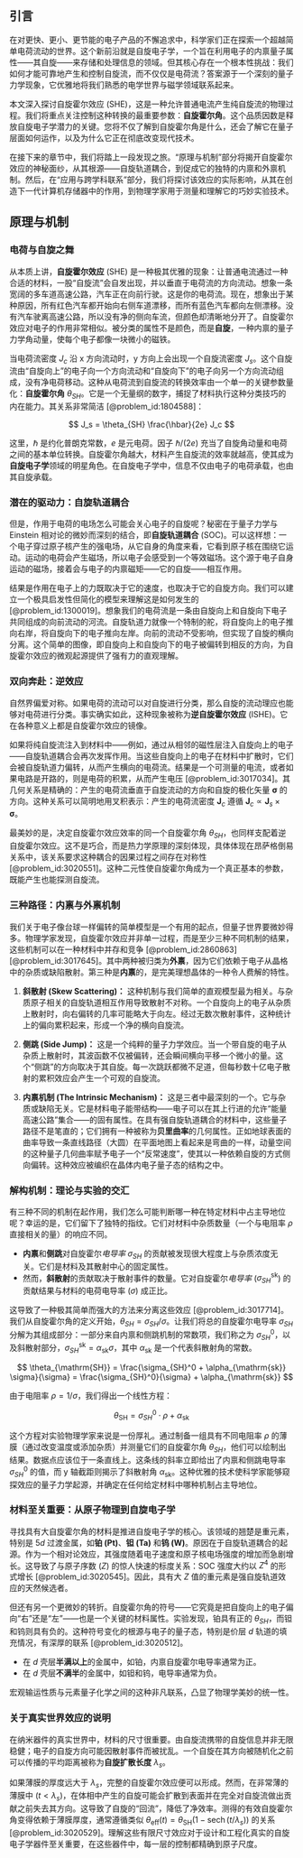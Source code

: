 ## 引言
在对更快、更小、更节能的电子产品的不懈追求中，科学家们正在探索一个超越简单电荷流动的世界。这个新前沿就是自旋电子学，一个旨在利用电子的内禀量子属性——其自旋——来存储和处理信息的领域。但其核心存在一个根本性挑战：我们如何才能可靠地产生和控制自旋流，而不仅仅是电荷流？答案源于一个深刻的量子力学现象，它优雅地将我们熟悉的电学世界与磁学领域联系起来。

本文深入探讨自旋霍尔效应 (SHE)，这是一种允许普通电流产生纯自旋流的物理过程。我们将重点关注控制这种转换的最重要参数：**自旋霍尔角**。这个品质因数是释放自旋电子学潜力的关键。您将不仅了解到自旋霍尔角是什么，还会了解它在量子层面如何运作，以及为什么它正在彻底改变现代技术。

在接下来的章节中，我们将踏上一段发现之旅。“原理与机制”部分将揭开自旋霍尔效应的神秘面纱，从其根源——自旋轨道耦合，到促成它的独特的内禀和外禀机制。然后，在“应用与跨学科联系”部分，我们将探讨该效应的实际影响，从其在创造下一代计算机存储器中的作用，到物理学家用于测量和理解它的巧妙实验技术。

## 原理与机制

### 电荷与自旋之舞

从本质上讲，**自旋霍尔效应** (SHE) 是一种极其优雅的现象：让普通电流通过一种合适的材料，一股“自旋流”会自发出现，并以垂直于电荷流的方向流动。想象一条宽阔的多车道高速公路，汽车正在向前行驶。这是你的电荷流。现在，想象出于某种原因，所有红色汽车都开始向右侧车道漂移，而所有蓝色汽车都向左侧漂移。没有汽车驶离高速公路，所以没有净的侧向车流，但颜色却清晰地分开了。自旋霍尔效应对电子的作用非常相似。被分类的属性不是颜色，而是**自旋**，一种内禀的量子力学角动量，使每个电子都像一块微小的磁铁。

当电荷流密度 $J_c$ 沿 x 方向流动时，y 方向上会出现一个自旋流密度 $J_s$。这个自旋流由“自旋向上”的电子向一个方向流动和“自旋向下”的电子向另一个方向流动组成，没有净电荷移动。这种从电荷流到自旋流的转换效率由一个单一的关键参数量化：**自旋霍尔角** $\theta_{SH}$。它是一个无量纲的数字，捕捉了材料执行这种分类技巧的内在能力。其关系非常简洁 [@problem_id:1804588]：

$$
J_s = \theta_{SH} \frac{\hbar}{2e} J_c
$$

这里，$\hbar$ 是约化普朗克常数，$e$ 是元电荷。因子 $\hbar/(2e)$ 充当了自旋角动量和电荷之间的基本单位转换。自旋霍尔角越大，材料产生自旋流的效率就越高，使其成为**自旋电子学**领域的明星角色。在自旋电子学中，信息不仅由电子的电荷承载，也由其自旋承载。

### 潜在的驱动力：自旋轨道耦合

但是，作用于电荷的电场怎么可能会关心电子的自旋呢？秘密在于量子力学与 Einstein 相对论的微妙而深刻的结合，即**自旋轨道耦合** (SOC)。可以这样想：一个电子穿过原子核产生的强电场，从它自身的角度来看，它看到原子核在围绕它运动。运动的电荷会产生磁场，所以电子会感受到一个等效磁场。这个源于电子自身运动的磁场，接着会与电子的内禀磁矩——它的自旋——相互作用。

结果是作用在电子上的力既取决于它的速度，也取决于它的自旋方向。我们可以建立一个极具启发性但简化的模型来理解这是如何发生的 [@problem_id:1300019]。想象我们的电荷流是一条由自旋向上和自旋向下电子共同组成的向前流动的河流。自旋轨道力就像一个特制的舵，将自旋向上的电子推向右岸，将自旋向下的电子推向左岸。向前的流动不受影响，但实现了自旋的横向分离。这个简单的图像，即自旋向上和自旋向下的电子被偏转到相反的方向，为自旋霍尔效应的微观起源提供了强有力的直观理解。

### 双向奔赴：逆效应

自然界偏爱对称。如果电荷的流动可以对自旋进行分类，那么自旋的流动理应也能够对电荷进行分类。事实确实如此，这种现象被称为**逆自旋霍尔效应** (ISHE)。它在各种意义上都是自旋霍尔效应的镜像。

如果将纯自旋流注入到材料中——例如，通过从相邻的磁性层注入自旋向上的电子——自旋轨道耦合会再次发挥作用。当这些自旋向上的电子在材料中扩散时，它们会被自旋轨道力偏转，从而产生横向的电荷流。结果是一个可测量的电流，或者如果电路是开路的，则是电荷的积累，从而产生电压 [@problem_id:3017034]。其几何关系是精确的：产生的电荷流垂直于自旋流动的方向和自旋的极化矢量 $\boldsymbol{\sigma}$ 的方向。这种关系可以简明地用叉积表示：产生的电荷流密度 $\mathbf{J}_c$ 遵循 $\mathbf{J}_c \propto \mathbf{J}_s \times \boldsymbol{\sigma}$。

最美妙的是，决定自旋霍尔效应效率的同一个自旋霍尔角 $\theta_{SH}$，也同样支配着逆自旋霍尔效应。这不是巧合，而是热力学原理的深刻体现，具体体现在昂萨格倒易关系中，该关系要求这种耦合的因果过程之间存在对称性 [@problem_id:3020551]。这种二元性使自旋霍尔角成为一个真正基本的参数，既能产生也能探测自旋流。

### 三种路径：内禀与外禀机制

我们关于电子像台球一样偏转的简单模型是一个有用的起点，但量子世界要微妙得多。物理学家发现，自旋霍尔效应并非单一过程，而是至少三种不同机制的结果，这些机制可以在一种材料中并存和竞争 [@problem_id:2860863] [@problem_id:3017645]。其中两种被归类为**外禀**，因为它们依赖于电子从晶格中的杂质或缺陷散射。第三种是**内禀**的，是完美理想晶体的一种令人费解的特性。

1.  **斜散射 (Skew Scattering)：** 这种机制与我们简单的直观模型最为相关。与杂质原子相关的自旋轨道相互作用导致散射不对称。一个自旋向上的电子从杂质上散射时，向右偏转的几率可能略大于向左。经过无数次散射事件，这种统计上的偏向累积起来，形成一个净的横向自旋流。

2.  **侧跳 (Side Jump)：** 这是一个纯粹的量子力学效应。当一个带自旋的电子从杂质上散射时，其波函数不仅被偏转，还会瞬间横向平移一个微小的量。这个“侧跳”的方向取决于其自旋。每一次跳跃都微不足道，但每秒数十亿电子散射的累积效应会产生一个可观的自旋流。

3.  **内禀机制 (The Intrinsic Mechanism)：** 这是三者中最深刻的一个。它与杂质或缺陷无关。它是材料电子能带结构——电子可以在其上行进的允许“能量高速公路”集合——的固有属性。在具有强自旋轨道耦合的材料中，这些量子路径不是笔直的；它们拥有一种被称为**贝里曲率**的几何属性。正如地球表面的曲率导致一条直线路径（大圆）在平面地图上看起来是弯曲的一样，动量空间的这种量子几何曲率赋予电子一个“反常速度”，使其以一种依赖自旋的方式侧向偏转。这种效应被编织在晶体内电子量子态的结构之中。

### 解构机制：理论与实验的交汇

有三种不同的机制在起作用，我们怎么可能判断哪一种在特定材料中占主导地位呢？幸运的是，它们留下了独特的指纹。它们对材料中杂质数量（一个与电阻率 $\rho$ 直接相关的量）的响应不同。

-   **内禀**和**侧跳**对自旋霍尔*电导率* $\sigma_{SH}$ 的贡献被发现很大程度上与杂质浓度无关。它们是材料及其散射中心的固定属性。
-   然而，**斜散射**的贡献取决于散射事件的数量。它对自旋霍尔*电导率* ($\sigma_{SH}^{\mathrm{sk}}$) 的贡献结果与材料的电荷电导率 ($\sigma$) 成正比。

这导致了一种极其简单而强大的方法来分离这些效应 [@problem_id:3017714]。我们从自旋霍尔角的定义开始，$\theta_{SH} = \sigma_{SH} / \sigma$。让我们将总的自旋霍尔电导率 $\sigma_{SH}$ 分解为其组成部分：一部分来自内禀和侧跳机制的常数项，我们称之为 $\sigma_{SH}^0$，以及斜散射部分，$\sigma_{SH}^{\mathrm{sk}} = \alpha_{\mathrm{sk}} \sigma$，其中 $\alpha_{\mathrm{sk}}$ 是一个代表斜散射角的常数。

$$
\theta_{\mathrm{SH}} = \frac{\sigma_{SH}^0 + \alpha_{\mathrm{sk}} \sigma}{\sigma} = \frac{\sigma_{SH}^0}{\sigma} + \alpha_{\mathrm{sk}}
$$

由于电阻率 $\rho = 1/\sigma$，我们得出一个线性方程：

$$
\theta_{\mathrm{SH}} = \sigma_{SH}^0 \cdot \rho + \alpha_{\mathrm{sk}}
$$

这个方程对实验物理学家来说是一份厚礼。通过制备一组具有不同电阻率 $\rho$ 的薄膜（通过改变温度或添加杂质）并测量它们的自旋霍尔角 $\theta_{SH}$，他们可以绘制出结果。数据点应该位于一条直线上。这条线的斜率立即给出了内禀和侧跳电导率 $\sigma_{SH}^0$ 的值，而 y 轴截距则揭示了斜散射角 $\alpha_{\mathrm{sk}}$。这种优雅的技术使科学家能够窥探效应的量子力学起源，并确定在任何给定材料中哪种机制占主导地位。

### 材料至关重要：从原子物理到自旋电子学

寻找具有大自旋霍尔角的材料是推进自旋电子学的核心。该领域的翘楚是重元素，特别是 $5d$ 过渡金属，如**铂 (Pt)**、**钽 (Ta)** 和**钨 (W)**。原因在于自旋轨道耦合的起源。作为一个相对论效应，其强度随着电子速度和原子核电场强度的增加而急剧增长。这导致了与原子序数 ($Z$) 的惊人快速的标度关系：SOC 强度大约以 $Z^4$ 的形式增长 [@problem_id:3020545]。因此，具有大 $Z$ 值的重元素是强自旋轨道效应的天然候选者。

但还有另一个更微妙的转折。自旋霍尔角的符号——它究竟是把自旋向上的电子偏向“右”还是“左”——也是一个关键的材料属性。实验发现，铂具有正的 $\theta_{SH}$，而钽和钨则具有负的。这种符号变化的根源与电子的量子态，特别是价层 $d$ 轨道的填充情况，有深厚的联系 [@problem_id:3020512]。
-   在 $d$ 壳层**半满以上**的金属中，如铂，内禀自旋霍尔电导率通常为正。
-   在 $d$ 壳层**不满半**的金属中，如钽和钨，电导率通常为负。

宏观输运性质与元素量子化学之间的这种非凡联系，凸显了物理学美妙的统一性。

### 关于真实世界效应的说明

在纳米器件的真实世界中，材料的尺寸很重要。由自旋流携带的自旋信息并非无限稳健；电子的自旋方向可能因散射事件而被扰乱。一个自旋在其方向被随机化之前可以传播的平均距离被称为**自旋扩散长度** $\lambda_s$。

如果薄膜的厚度远大于 $\lambda_s$，完整的自旋霍尔效应便可以形成。然而，在非常薄的薄膜中 ($t \lt \lambda_s$)，在体相中产生的自旋可能会扩散到表面并在完全对自旋流做出贡献之前失去其方向。这导致了自旋的“回流”，降低了净效率。测得的有效自旋霍尔角变得依赖于薄膜厚度，通常遵循类似 $\theta_{\mathrm{eff}}(t) = \theta_{\mathrm{SH}}(1 - \operatorname{sech}(t/\lambda_s))$ 的关系 [@problem_id:3020529]。理解这些有限尺寸效应对于设计和工程化真实的自旋电子学器件至关重要，在这些器件中，每一层的控制都精确到原子尺度。

